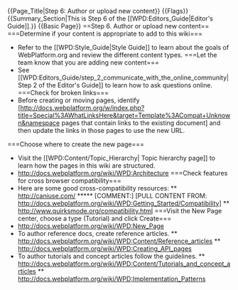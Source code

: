 {{Page_Title|Step 6: Author or upload new content}}
{{Flags}}
{{Summary_Section|This is Step 6 of the [[WPD:Editors_Guide|Editor's Guide]].}}
{{Basic Page}}
==Step 6. Author or upload new content==
===Determine if your content is appropriate to add to this wiki===
* Refer to the [[WPD:Style_Guide|Style Guide]] to learn about the goals of WebPlatform.org and review the different content types.
===Let the team know that you are adding new content=== 
* See [[WPD:Editors_Guide/step_2_communicate_with_the_online_community|Step 2  of the Editor's Guide]] to learn how to ask questions online.
===Check for broken links===
* Before creating or moving pages, identify [http://docs.webplatform.org/w/index.php?title=Special%3AWhatLinksHere&target=Template%3ACompat+Unknown&namespace pages that contain links to the existing document] and then update the links in those pages to use the new URL.

===Choose where to create the new page===
* Visit the [[WPD:Content/Topic_Hierarchy| Topic hierarchy page]] to learn how the pages in this wiki are structured.
* http://docs.webplatform.org/wiki/WPD:Architecture
===Check features for cross browser compatibility===
* Here are some good cross-compatibility resources:
** http://caniuse.com/
***** [COMMENT:] [PULL CONTENT FROM: http://docs.webplatform.org/wiki/WPD:Getting_Started/Compatibility]
** http://www.quirksmode.org/compatibility.html 
===Visit the New Page center, choose a type (Tutorial) and click Create===
* http://docs.webplatform.org/wiki/WPD:New_Page
* To author reference docs, create reference articles.
** http://docs.webplatform.org/wiki/WPD:Content/Reference_articles
** http://docs.webplatform.org/wiki/WPD:Creating_API_pages
* To author tutorials and concept articles follow the guidelines.
** http://docs.webplatform.org/wiki/WPD:Content/Tutorials_and_concept_articles
** http://docs.webplatform.org/wiki/WPD:Implementation_Patterns